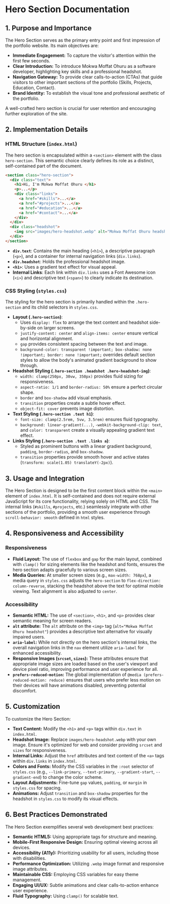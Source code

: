 # Hero Section Documentation

## 1. Purpose and Importance

The Hero Section serves as the primary entry point and first impression of the portfolio website. Its main objectives are:
*   **Immediate Engagement:** To capture the visitor's attention within the first few seconds.
*   **Clear Introduction:** To introduce Mokwa Moffat Ohuru as a software developer, highlighting key skills and a professional headshot.
*   **Navigation Gateway:** To provide clear calls-to-action (CTAs) that guide visitors to other important sections of the portfolio (Skills, Projects, Education, Contact).
*   **Brand Identity:** To establish the visual tone and professional aesthetic of the portfolio.

A well-crafted hero section is crucial for user retention and encouraging further exploration of the site.

## 2. Implementation Details

### HTML Structure (`index.html`)

The hero section is encapsulated within a `<section>` element with the class `hero-section`. This semantic choice clearly defines its role as a distinct, self-contained part of the document.

```html
<section class="hero-section">
  <div class="text">
    <h1>Hi, I'm Mokwa Moffat Ohuru </h1>
    <p>...</p>
    <div class="links">
      <a href="#skills">...</a>
      <a href="#projects">...</a>
      <a href="#education">...</a>
      <a href="#contact">...</a>
    </div>
  </div>
  <div class="headshot">
    <img src="images/hero-headshot.webp" alt="Mokwa Moffat Ohuru headshot" class="hero-headshot-img">
  </div>
</section>
```

*   **`div.text`**: Contains the main heading (`<h1>`), a descriptive paragraph (`<p>`), and a container for internal navigation links (`div.links`).
*   **`div.headshot`**: Holds the professional headshot image.
*   **`<h1>`**: Uses a gradient text effect for visual appeal.
*   **Internal Links**: Each link within `div.links` uses a Font Awesome icon (`<i>`) and descriptive text (`<span>`) to clearly indicate its destination.

### CSS Styling (`styles.css`)

The styling for the hero section is primarily handled within the `.hero-section` and its child selectors in `styles.css`.

*   **Layout (`.hero-section`)**:
    *   Uses `display: flex` to arrange the text content and headshot side-by-side on larger screens.
    *   `justify-content: center` and `align-items: center` ensure vertical and horizontal alignment.
    *   `gap` provides consistent spacing between the text and image.
    *   `background-color: transparent !important; box-shadow: none !important; border: none !important;` overrides default section styles to allow the body's animated gradient background to show through.
*   **Headshot Styling (`.hero-section .headshot .hero-headshot-img`)**:
    *   `width: clamp(250px, 30vw, 350px)` provides fluid sizing for responsiveness.
    *   `aspect-ratio: 1/1` and `border-radius: 50%` ensure a perfect circular shape.
    *   `border` and `box-shadow` add visual emphasis.
    *   `transition` properties create a subtle hover effect.
    *   `object-fit: cover` prevents image distortion.
*   **Text Styling (`.hero-section .text h1`)**:
    *   `font-size: clamp(2.5rem, 5vw, 3.5rem)` ensures fluid typography.
    *   `background: linear-gradient(...)`, `-webkit-background-clip: text`, and `color: transparent` create a visually appealing gradient text effect.
*   **Links Styling (`.hero-section .text .links a`)**:
    *   Styled as prominent buttons with a linear gradient background, `padding`, `border-radius`, and `box-shadow`.
    *   `transition` properties provide smooth hover and active states (`transform: scale(1.05) translateY(-2px)`).

## 3. Usage and Integration

The Hero Section is designed to be the first content block within the `<main>` element of `index.html`. It is self-contained and does not require external JavaScript for its core functionality, relying solely on HTML and CSS. The internal links (`#skills`, `#projects`, etc.) seamlessly integrate with other sections of the portfolio, providing a smooth user experience through `scroll-behavior: smooth` defined in `html` styles.

## 4. Responsiveness and Accessibility

### Responsiveness

*   **Fluid Layout:** The use of `flexbox` and `gap` for the main layout, combined with `clamp()` for sizing elements like the headshot and fonts, ensures the hero section adapts gracefully to various screen sizes.
*   **Media Queries:** At smaller screen sizes (e.g., `max-width: 768px`), a media query in `styles.css` adjusts the `hero-section` to `flex-direction: column-reverse`, stacking the headshot above the text for optimal mobile viewing. Text alignment is also adjusted to `center`.

### Accessibility

*   **Semantic HTML:** The use of `<section>`, `<h1>`, and `<p>` provides clear semantic meaning for screen readers.
*   **`alt` attribute:** The `alt` attribute on the `<img>` tag (`alt="Mokwa Moffat Ohuru headshot"`) provides a descriptive text alternative for visually impaired users.
*   **`aria-label`:** While not directly on the hero section's internal links, the overall navigation links in the `nav` element utilize `aria-label` for enhanced accessibility.
*   **Responsive Images (`srcset`, `sizes`):** These attributes ensure that appropriate image sizes are loaded based on the user's viewport and device pixel ratio, improving performance and user experience for all.
*   **`prefers-reduced-motion`:** The global implementation of `@media (prefers-reduced-motion: reduce)` ensures that users who prefer less motion on their devices will have animations disabled, preventing potential discomfort.

## 5. Customization

To customize the Hero Section:

*   **Text Content:** Modify the `<h1>` and `<p>` tags within `div.text` in `index.html`.
*   **Headshot Image:** Replace `images/hero-headshot.webp` with your own image. Ensure it's optimized for web and consider providing `srcset` and `sizes` for responsiveness.
*   **Internal Links:** Adjust the `href` attributes and text content of the `<a>` tags within `div.links` in `index.html`.
*   **Colors and Fonts:** Modify the CSS variables in the `:root` selector of `styles.css` (e.g., `--link-primary`, `--text-primary`, `--gradient-start`, `--gradient-end`) to change the color scheme.
*   **Layout Adjustments:** Fine-tune `gap` values, `padding`, or `margin` in `styles.css` for spacing.
*   **Animations:** Adjust `transition` and `box-shadow` properties for the headshot in `styles.css` to modify its visual effects.

## 6. Best Practices Demonstrated

The Hero Section exemplifies several web development best practices:

*   **Semantic HTML5:** Using appropriate tags for structure and meaning.
*   **Mobile-First Responsive Design:** Ensuring optimal viewing across all devices.
*   **Accessibility (A11y):** Prioritizing usability for all users, including those with disabilities.
*   **Performance Optimization:** Utilizing `.webp` image format and responsive image attributes.
*   **Maintainable CSS:** Employing CSS variables for easy theme management.
*   **Engaging UI/UX:** Subtle animations and clear calls-to-action enhance user experience.
*   **Fluid Typography:** Using `clamp()` for scalable text.
